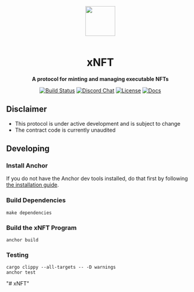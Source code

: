 <div align="center">
  <img style="margin-bottom:15px" src="https://xnft.gg/logo.svg" height="80px" />
  <h1><strong>xNFT</strong></h1>
  <p>
    <strong>A protocol for minting and managing executable NFTs</strong>
  </p>
  <p>
    <a href="https://github.com/coral-xyz/xnft/actions"><img alt="Build Status" src="https://github.com/coral-xyz/xnft/actions/workflows/test.yaml/badge.svg" /></a>
    <a target="_blank" href="https://discord.gg/backpack"><img alt="Discord Chat" src="https://img.shields.io/badge/chat-discord-blueviolet" /></a>
    <a target="_blank" href="https://github.com/coral-xyz/xnft/blob/master/LICENSE"><img alt="License" src="https://img.shields.io/github/license/coral-xyz/xnft?color=red" /></a>
    <a target="_blank" href="https://coral-xyz.github.io/xnft"><img alt="Docs" src="https://img.shields.io/badge/docs-protocol-blue" /></a>
  </p>
</div>

## Disclaimer

- This protocol is under active development and is subject to change
- The contract code is currently unaudited

## Developing

### Install Anchor

If you do not have the Anchor dev tools installed, do that first by following [the installation guide](https://www.anchor-lang.com/docs/installation).

### Build Dependencies

```
make dependencies
```

### Build the xNFT Program

```
anchor build
```

### Testing

```
cargo clippy --all-targets -- -D warnings
anchor test
```
"# xNFT" 
